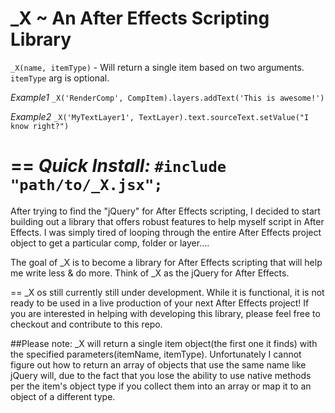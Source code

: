 _X ~ An After Effects Scripting Library
==
`_X(name, itemType)` - Will return a single item based on two arguments. `itemType` arg is optional.

*Example1* `_X('RenderComp', CompItem).layers.addText('This is awesome!')`

*Example2* `_X('MyTextLayer1', TextLayer).text.sourceText.setValue("I know right?")`

==
*Quick Install:* `#include "path/to/_X.jsx";`
==

After trying to find the "jQuery" for After Effects scripting, I decided to start building out a library that offers robust features to help myself script in After Effects. I was simply tired of looping through the entire After Effects  project object to get a particular comp, folder or layer....

The goal of _X is to become a library for After Effects scripting that will help me write less & do more. Think of _X as the jQuery for After Effects.

==
_X os still currently still under development. While it is functional, it is not ready to be used in a live production of your next After Effects project! If you are interested in helping with developing this library, please feel free to checkout and contribute to this repo.

##Please note:
_X will return a single item object(the first one it finds) with the specified parameters(itemName, itemType). Unfortunately I cannot figure out how to return an array of objects that use the same name like jQuery will, due to the fact that you lose the ability to use native methods per the item's object type if you collect them into an array or map it to an object of a different type.
